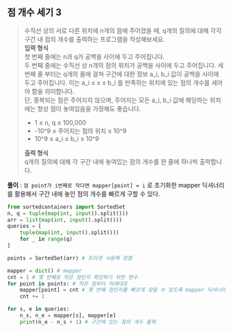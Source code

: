 ## 점 개수 세기 3
>수직선 상의 서로 다른 위치에 n개의 점에 주어졌을 때, q개의 질의에 대해 각각 구간 내 점의 개수를 출력하는 프로그램을 작성해보세요.    
>**입력 형식**    
>첫 번째 줄에는 n과 q가 공백을 사이에 두고 주어집니다.    
>두 번째 줄에는 수직선 상 n개의 점의 위치가 공백을 사이에 두고 주어집니다.
>세 번째 줄 부터는 q개의 줄에 걸쳐 구간에 대한 정보 a_i, b_i 값이 공백을 사이에 두고 주어집니다. 이는 a_i ≤ x ≤ b_i 를 만족하는 위치에 있는 점의 개수를 세어야 함을 의미합니다.    
>단, 중복되는 점은 주어지지 않으며, 주어지는 모든 a_i, b_i 값에 해당하는 위치에는 항상 점이 놓여있음을 가정해도 좋습니다.   
>* 1 ≤ n, q ≤ 100,000   
>* -10^9 ≤ 주어지는 점의 위치 ≤ 10^9
>* 10^9 ≤ a_i ≤ b_i ≤ 10^9
>
>**출력 형식**    
>q개의 질의에 대해 각 구간 내에 놓여있는 점의 개수를 한 줄에 하나씩 출력합니다.

**풀이** : `점 point가 i번째로 작다면 mapper[point] = i` 로 초기화한 mapper 딕셔너리를 활용해서 구간 내에 놓인 점의 개수를 빠르게 구할 수 있다.

```python
from sortedcontainers import SortedSet
n, q = tuple(map(int, input().split()))
arr = list(map(int, input().split()))
queries = [
    tuple(map(int, input().split()))
    for _ in range(q)
]

points = SortedSet(arr) # 트리셋 사용해 정렬

mapper = dict() # mapper
cnt = 1 # 몇 번째로 작은 점인지 확인하기 위한 변수
for point in points: # 작은 점부터 차례대로
    mapper[point] = cnt # 몇 번째 점인지를 빠르게 찾을 수 있도록 mapper 딕셔너리에 저장
    cnt += 1

for s, e in queries: 
    n_s, n_e = mapper[s], mapper[e]
    print(n_e - n_s + 1) # 구간에 있는 점의 개수 출력
```
